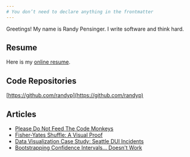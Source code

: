 ```yaml
---
# You don’t need to declare anything in the frontmatter
---
```


Greetings! My name is Randy Pensinger. I write software and think hard.

## Resume

Here is my [online resume](https://randyp.github.io/resume/).

## Code Repositories

[https://github.com/randyp](https://github.com/randyp)

## Articles

* [Please Do Not Feed The Code Monkeys](./please-do-not-feed-the-code-monkeys)
* [Fisher-Yates Shuffle: A Visual Proof](./fisher-yates-proof)
* [Data Visualization Case Study: Seattle DUI Incidents](./seattle-dui)
* [Bootstrapping Confidence Intervals... Doesn't Work](./assets/static/bootstrapping-confidence-intervals-doesnt-work.html)
